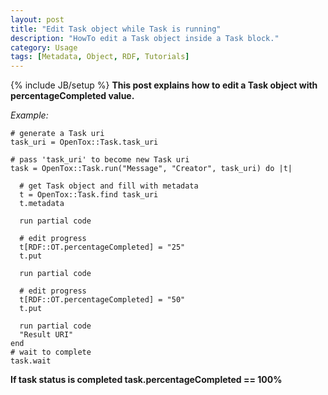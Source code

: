 ```yaml
---
layout: post
title: "Edit Task object while Task is running"
description: "HowTo edit a Task object inside a Task block."
category: Usage
tags: [Metadata, Object, RDF, Tutorials]
---
```

{% include JB/setup %}
**This post explains how to edit a Task object with percentageCompleted value.**

_Example:_
    
    # generate a Task uri
    task_uri = OpenTox::Task.task_uri
    
    # pass 'task_uri' to become new Task uri
    task = OpenTox::Task.run("Message", "Creator", task_uri) do |t|
      
      # get Task object and fill with metadata
      t = OpenTox::Task.find task_uri
      t.metadata
      
      run partial code
      
      # edit progress
      t[RDF::OT.percentageCompleted] = "25"
      t.put
      
      run partial code

      # edit progress
      t[RDF::OT.percentageCompleted] = "50"
      t.put

      run partial code
      "Result URI"
    end
    # wait to complete
    task.wait

**If task status is completed task.percentageCompleted == 100%**




